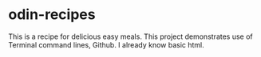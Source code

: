 # odin-recipes
This is a recipe for delicious easy meals. This project demonstrates use of Terminal command lines, Github. I already know basic html.